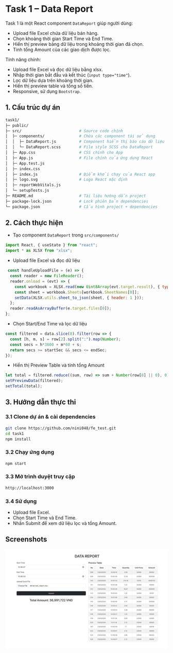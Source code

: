 # Task 1 – Data Report
Task 1 là một React component `DataReport` giúp người dùng:
- Upload file Excel chứa dữ liệu bán hàng.
- Chọn khoảng thời gian Start Time và End Time.
- Hiển thị preview bảng dữ liệu trong khoảng thời gian đã chọn.
- Tính tổng Amount của các giao dịch được lọc.

Tính năng chính:
- Upload file Excel và đọc dữ liệu bằng xlsx.
- Nhập thời gian bắt đầu và kết thúc (`input type="time"`).
- Lọc dữ liệu dựa trên khoảng thời gian.
- Hiển thị preview table và tổng số tiền.
- Responsive, sử dụng `Bootstrap`.
## 1. Cấu trúc dự án

```bash
task1/
├─ public/                     
├─ src/                         # Source code chính
│  ├─ components/               # Chứa các component tái sử dụng
│  │  ├─ DataReport.js          # Component hiển thị báo cáo dữ liệu
│  │  └─ DataReport.scss        # File style SCSS cho DataReport
│  ├─ App.css                   # CSS chính cho App
│  ├─ App.js                    # File chính của ứng dụng React
│  ├─ App.test.js               
│  ├─ index.css              
│  ├─ index.js                  # Điểm khởi chạy của React app
│  ├─ logo.svg                  # Logo React mặc định
│  ├─ reportWebVitals.js      
│  └─ setupTests.js            
├─ README.md                    # Tài liệu hướng dẫn project
├─ package-lock.json            # Lock phiên bản dependencies
└─ package.json                 # Cấu hình project + dependencies
```

## 2. Cách thực hiện
- Tạo component `DataReport` trong `src/components/`
```javascript
import React, { useState } from "react";
import * as XLSX from "xlsx";
```
- Upload file Excel và đọc dữ liệu
```javascript
 const handleUploadFile = (e) => {
  const reader = new FileReader();
  reader.onload = (evt) => {
    const workbook = XLSX.read(new Uint8Array(evt.target.result), { type: "array" });
    const sheet = workbook.Sheets[workbook.SheetNames[0]];
    setData(XLSX.utils.sheet_to_json(sheet, { header: 1 }));
  };
  reader.readAsArrayBuffer(e.target.files[0]);
};
```
- Chọn Start/End Time và lọc dữ liệu
```javascript
const filtered = data.slice(8).filter(row => {
  const [h, m, s] = row[2].split(":").map(Number);
  const secs = h*3600 + m*60 + s;
  return secs >= startSec && secs <= endSec;
});


```
- Hiển thị Preview Table và tính tổng Amount

```javascript
let total = filtered.reduce((sum, row) => sum + Number(row[8] || 0), 0);
setPreviewData(filtered);
setTotal(total);

  ```
## 3. Hướng dẫn thực thi
### 3.1 Clone dự án & cài dependencies
```bash
git clone https://github.com/nini048/fe_test.git
cd task1
npm install
```
### 3.2 Chạy ứng dụng
```bash
npm start
```
### 3.3 Mở trình duyệt truy cập
```bash
http://localhost:3000
```
### 3.4 Sử dụng
- Upload file Excel.
- Chọn Start Time và End Time.
- Nhấn Submit để xem dữ liệu lọc và tổng Amount.
## Screenshots
![App Screenshot](./screenshots/demo.png)
